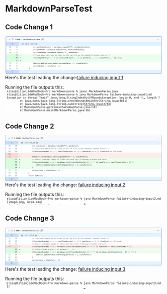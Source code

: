 # MarkdownParseTest
## Code Change 1
![Image](change1.png)
Here's the test leading the change:[failure inducing input 1](https://github.com/til026/cse15l-lab-reports/edit/main/failure-inducing-input1.md)

Running the file outputs this:
![Image](output1.png)
## Code Change 2
![Image](change2.png)
Here's the test leading the change: [failure inducing input 2](https://github.com/til026/cse15l-lab-reports/edit/main/failure-inducing-input2.md)

Running the file outputs this:
![Image](output2.png)
## Code Change 3
![Image](change3.png)
Here's the test leading the change: [failure inducing input 3](https://github.com/til026/cse15l-lab-reports/edit/main/failure-inducing-input3.md)

Running the file outputs this:
![Image](output3.png)